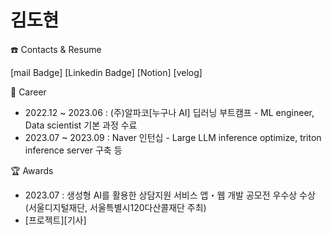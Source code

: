# 김도현

☎️ Contacts & Resume

[mail Badge]
[Linkedin Badge]
[Notion]
[velog]

💼 Career
* 2022.12 ~ 2023.06 : (주)알파코[누구나 AI] 딥러닝 부트캠프 - ML engineer, Data scientist 기본 과정 수료
* 2023.07 ~ 2023.09 : Naver 인턴십 - Large LLM inference optimize, triton inference server 구축 등

🏆 Awards
- 2023.07 : 생성형 AI를 활용한 상담지원 서비스 앱・웹 개발 공모전 우수상 수상(서울디지털재단, 서울특별시120다산콜재단 주최)
 - [프로젝트][기사]




